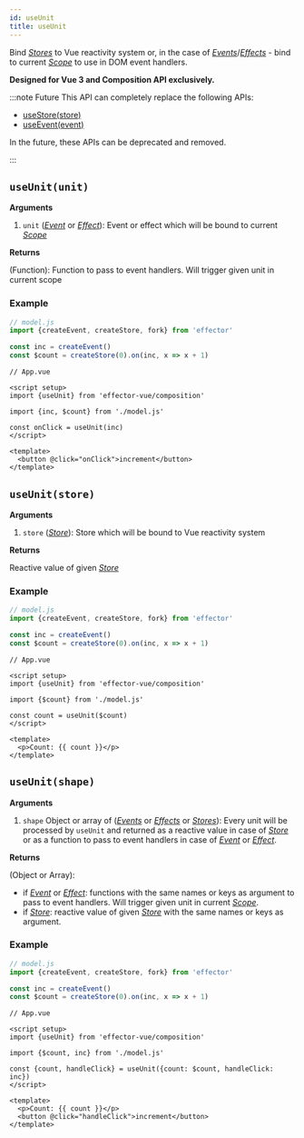 ```yaml
---
id: useUnit
title: useUnit
---
```


Bind [_Stores_](../effector/Store.md) to Vue reactivity system or, in the case of [_Events_](../effector/Event.md)/[_Effects_](../effector//Effect.md) - bind to current [_Scope_](../effector/Scope.md) to use in DOM event handlers.

**Designed for Vue 3 and Composition API exclusively.**

:::note Future
This API can completely replace the following APIs:

- [useStore(store)](./useStore.md)
- [useEvent(event)](./useEvent.md)

In the future, these APIs can be deprecated and removed.

:::

## `useUnit(unit)`

**Arguments**

1. `unit` ([_Event_](../effector/Event.md) or [_Effect_](../effector/Effect.md)): Event or effect which will be bound to current [_Scope_](../effector/Scope.md)

**Returns**

(Function): Function to pass to event handlers. Will trigger given unit in current scope

### Example

```js
// model.js
import {createEvent, createStore, fork} from 'effector'

const inc = createEvent()
const $count = createStore(0).on(inc, x => x + 1)
```

```vue
// App.vue

<script setup>
import {useUnit} from 'effector-vue/composition'

import {inc, $count} from './model.js'

const onClick = useUnit(inc)
</script>

<template>
  <button @click="onClick">increment</button>
</template>
```

## `useUnit(store)`

**Arguments**

1. `store` ([_Store_](../effector/Store.md)): Store which will be bound to Vue reactivity system

**Returns**

Reactive value of given [_Store_](../effector/Store.md)

### Example

```js
// model.js
import {createEvent, createStore, fork} from 'effector'

const inc = createEvent()
const $count = createStore(0).on(inc, x => x + 1)
```

```vue
// App.vue

<script setup>
import {useUnit} from 'effector-vue/composition'

import {$count} from './model.js'

const count = useUnit($count)
</script>

<template>
  <p>Count: {{ count }}</p>
</template>
```

## `useUnit(shape)`

**Arguments**

1. `shape` Object or array of ([_Events_](../effector/Event.md) or [_Effects_](../effector/Effect.md) or [_Stores_](../effector/Store.md)): Every unit will be processed by `useUnit` and returned as a reactive value in case of [_Store_](../effector/Store.md) or as a function to pass to event handlers in case of [_Event_](../effector/Event.md) or [_Effect_](../effector/Effect.md).

**Returns**

(Object or Array):

- if [_Event_](../effector/Event.md) or [_Effect_](../effector/Effect.md): functions with the same names or keys as argument to pass to event handlers. Will trigger given unit in current [_Scope_](../effector/Scope.md).
- if [_Store_](../effector/Store.md): reactive value of given [_Store_](../effector/Store.md) with the same names or keys as argument.

### Example

```js
// model.js
import {createEvent, createStore, fork} from 'effector'

const inc = createEvent()
const $count = createStore(0).on(inc, x => x + 1)
```

```vue
// App.vue

<script setup>
import {useUnit} from 'effector-vue/composition'

import {$count, inc} from './model.js'

const {count, handleClick} = useUnit({count: $count, handleClick: inc})
</script>

<template>
  <p>Count: {{ count }}</p>
  <button @click="handleClick">increment</button>
</template>
```
